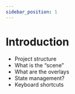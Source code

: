```yaml
---
sidebar_position: 1
---
```


# Introduction

* Project structure
* What is the “scene”
* What are the overlays
* State management?
* Keyboard shortcuts
